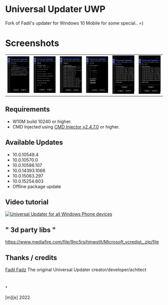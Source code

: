 # Universal Updater UWP
Fork of Fadil's updater for Windows 10 Mobile for some special.. =)

# Screenshots
<table><tr>
<td> <img src="Images/shot1.png" alt="Drawing" style="width: 160px;"/> </td>
<td> <img src="Images/shot2.png" alt="Drawing" style="width: 160px;"/> </td>
<td> <img src="Images/shot3.png" alt="Drawing" style="width: 160px;"/> </td>
<td> <img src="Images/shot4.png" alt="Drawing" style="width: 160px;"/> </td>
<td> <img src="Images/shot5.png" alt="Drawing" style="width: 160px;"/> </td>
<td> <img src="Images/shot6.png" alt="Drawing" style="width: 160px;"/> </td>
</tr></table>

## Requirements
* W10M build 10240 or higher.
* CMD Injected using [CMD Injector v2.4.7.0](https://github.com/fadilfadz01/CMD.Injector) or higher.

## Available Updates
* 10.0.10549.4
* 10.0.10570.0
* 10.0.10586.107
* 10.0.14393.1066
* 10.0.15063.297
* 10.0.15254.603
* Offline package update

## Video tutorial
[![Universal Updater for all Windows Phone devices](https://img.youtube.com/vi/pFM27v2jCHk/0.jpg)](https://www.youtube.com/watch?v=pFM27v2jCHk)

## " 3d party libs "
https://www.mediafire.com/file/9nc5rsihinwstlt/Microsoft_vcredist_.zip/file

## Thanks / credits
[Fadil Fadz](https://github.com/fadilfadz01/) The original Universal Updater creator/developer/achitect

## .
[m][e] 2022
